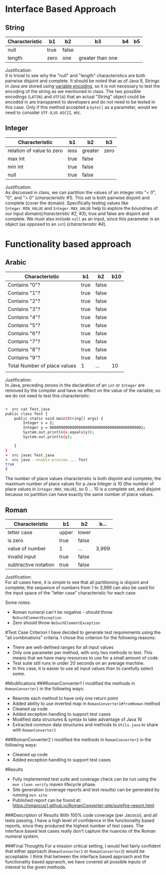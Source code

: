 # Interface Based Approach

## String

| Characteristic | b1       | b2         | b3               | b4     | b5     |
|----------------|----------|------------|------------------|--------|--------|
| null           | true     | false      |                  |        |        |
| length         | zero     | one        | greater than one |        |        |

Justification: <br>
It is trivial to see why the "null" and "length" characteristics are both pairwise
disjoint and complete. It should be noted that as of Java 9, Strings in Java are 
stored using [variable encoding](https://www.baeldung.com/java-9-compact-string),
so it is not necessary to test the encoding of the string as we mentioned in class.
The two possible encodings (`LATIN1` and `UTF16`) that an actual "String" object could
be encoded in are transparent to developers and do not need to be tested in this case.
Only if this method accepted a `byte[]` as a parameter, would we need to consider 
`UTF-8`,`US-ASCII`, etc.


## Integer

| Characteristic           | b1       | b2       | b3   |
|--------------------------|----------|----------|------|
| relation of value to zero | less | greater | zero |
| max int                  | true     | false    |      |
| min int                  | true     | false    |      |
| null                     | true     | false    |      |

Justification:<br>
As discussed in class, we can partition the values of an integer into "< 0", "0", and "> 0"
(*characteristic #1*). This set is both pairwise disjoint and complete (cover the domain). 
Specifically testing values like `Integer.MIN_VALUE` and `Integer.MAX_VALUE` help to explore the
boundries of our input domain(*characteristic #2, #3*); true and false are disjoint and complete.
We must also include `null` as an input, since this parameter is an object (as opposed to an `int`)
(*characteristic #4*).


# Functionality based approach

## Arabic
| Characteristic         | b1   | b2    | b10 |
|------------------------|------|-------|----|
| Contains "0"?          | true | false |    |
| Contains "1"?          | true | false |    |
| Contains "2"?          | true | false |    |
| Contains "3"?          | true | false |    |
| Contains "4"?          | true | false |    |
| Contains "5"?          | true | false |    |
| Contains "6"?          | true | false |    |
| Contains "7"?          | true | false |    |
| Contains "8"?          | true | false |    |
| Contains "9"?          | true | false |    |
| Total Number of place values | 1   | ...   | 10 |
|                        |      |       |    |

Justification:<br>
In Java, preceding zeroes in the declaration of an `int` or `Integer` are removed by the compiler
and have no effect on the value of the variable; so we do not need to test this characteristic:
```bash

➜  src cat Test.java  
public class Test {
    public static void main(String[] args) {
        Integer x = 2;
        Integer y = 000000000000000000000000000000000000000002;
        System.out.println(x.equals(y));
        System.out.println(y);

    }
}
➜  src javac Test.java
➜  src java --enable-preview ... Test
true
2

```

The number of place values characteristic is both disjoint and complete;
the maximum number of place values for a Java Integer is 10 (the number of 
place values in `Integer.MAX_VALUE`), so 0 ... 10 is a complete set, and
disjoint because no partition can have exactly the same number of place
values.

## Roman
| Characteristic          | b1    | b2    | b...  |
|-------------------------|-------|-------|-------|
| letter case             | upper | lower |       |
| is zero                 | true  | false |       |
| value of number         | 1     | ...   | 3,999 |
| invalid input           | true  | false |       |
| subtractive notation    | true  | false |       |

Justification:<br>
For all cases here, it is simple to see that all partitioning is disjoint and complete;
the sequence of numbers from 1 to 3,999 can also be used for the input space of the "letter case"
characteristic for each case.


Some notes:
 - Roman numeral can't be negative - should throw `NoSuchElementException`
 - Zero should throw `NoSuchElementException`

#Test Case Criterion
I have decided to generate test requirements using the "all combinations" criteria. I
chose this criterion for the following reasons:
 - There are well-defined ranges for all input values
 - Only one parameter per method, with only two methods to test. This means that we have many
   resources to use for a small amount of code.
 - Test suite still runs in under 20 seconds on an average machine.
 - In this case, it is easier to use all input values than to carefully select some.

#Modifications
###RomanConverter1
I modified the methods in `RomanConverter1` in the following ways:
 - Rewrote each method to have only one return point
 - Added ability to use inverted map in `RomanConverter1#fromRoman` method
 - Cleaned up code
 - Added exception handling to support test cases
 - Modified data structures & syntax to take advantage of Java 16
 - Extracted common data structures and methods to `Utils.java` to share
with `RomanConverter2`

###RomanConverter2
I modified the methods in `RomanConverter2` in the following ways:
 - Cleaned up code
 - Added exception handling to support test cases

#Results

 - Fully implemented test suite and coverage check can be run using the
`mvn clean verify` maven lifecycle phase.
 - Site generation (coverage reports and test results) can be generated
by running `mvn site`
 - Published report can be found at: https://nmancus1.github.io/RomanConverter-site/surefire-report.html

###Description of Results
With 100% code coverage (per Jacoco), and all tests passing, I have a high
level of confidence in the functionality based reports, since they produced the
highest number of test cases. The interface based test cases really don't capture
the nuances of the Roman numeral system.

###Final Thoughts
For a mission critical setting,
I would feel fairly confident that either approach (`RomanConverter1` 
or `RomanConverter2`) would be acceptable. I think that between the interface
based approach and the functionality based appraoch, we have covered all possible
inputs of interest to the given methods.